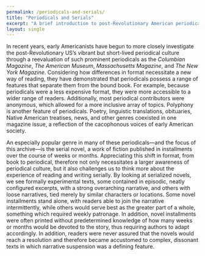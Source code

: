 ```yaml
---  
permalink: /periodicals-and-serials/  
title: "Periodicals and Serials"  
excerpt: "A brief introduction to post-Revolutionary American periodical culture"  
layout: single  
---  
```


In recent years, early Americanists have begun to more closely investigate the post-Revolutionary US’s vibrant but short-lived periodical culture through a reevaluation of such prominent periodicals as the *Columbian Magazine*, *The American Museum*, *Massachusetts Magazine*, and *The New York Magazine*. Considering how differences in format necessitate a new way of reading, they have demonstrated that periodicals possess a range of features that separate them from the bound book. For example, because periodicals were a less expensive format, they were more accessible to a wider range of readers. Additionally, most periodical contributors were anonymous, which allowed for a more inclusive array of topics. Polyphony is another feature of periodicals. Poetry, linguistic translations, obituaries, Native American treatises, news, and other genres coexisted in one magazine issue, a reflection of the cacophonous voices of early American society.

An especially popular genre in many of these periodicals—and the focus of this archive—is the serial novel, a work of fiction published in installments over the course of weeks or months. Appreciating this shift in format, from book to periodical, therefore not only necessitates a larger awareness of periodical culture, but it also challenges us to think more about the experience of reading and writing serially. By looking at serialized novels, we see formally experimental texts, some contained in episodic, neatly configured excerpts, with a strong overarching narrative, and others with loose narratives, tied merely by similar characters or locations. Some novel installments stand alone, with readers able to join the narrative intermittently, while others would serve best as the greater part of a whole, something which required weekly patronage. In addition, novel installments were often printed without predetermined knowledge of how many weeks or months would be devoted to the story, thus requiring authors to adapt accordingly. In addition, readers were never assured that the novels would reach a resolution and therefore became accustomed to complex, dissonant texts in which narrative suspension was a defining feature.